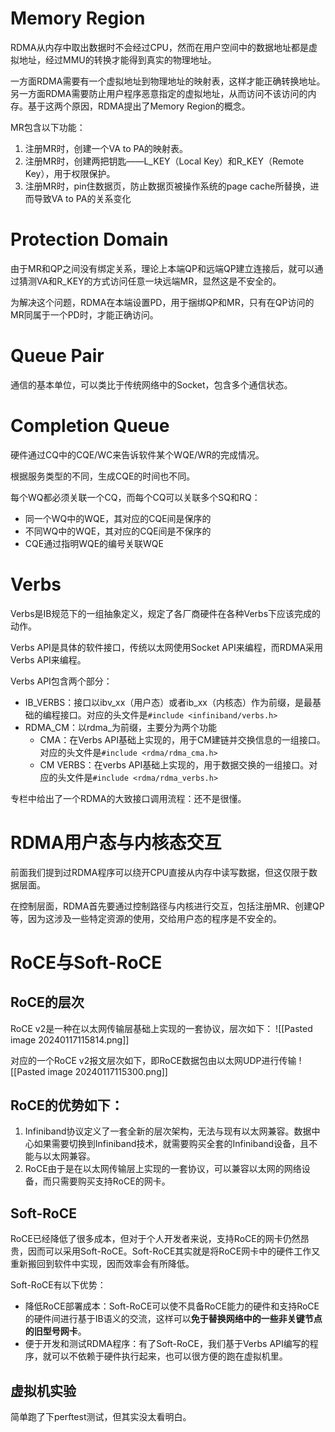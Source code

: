 # Memory Region
RDMA从内存中取出数据时不会经过CPU，然而在用户空间中的数据地址都是虚拟地址，经过MMU的转换才能得到真实的物理地址。

一方面RDMA需要有一个虚拟地址到物理地址的映射表，这样才能正确转换地址。另一方面RDMA需要防止用户程序恶意指定的虚拟地址，从而访问不该访问的内存。基于这两个原因，RDMA提出了Memory Region的概念。

MR包含以下功能：
1. 注册MR时，创建一个VA to PA的映射表。
2. 注册MR时，创建两把钥匙——L_KEY（Local Key）和R_KEY（Remote Key），用于权限保护。
3. 注册MR时，pin住数据页，防止数据页被操作系统的page cache所替换，进而导致VA to PA的关系变化

# Protection Domain
由于MR和QP之间没有绑定关系，理论上本端QP和远端QP建立连接后，就可以通过猜测VA和R_KEY的方式访问任意一块远端MR，显然这是不安全的。

为解决这个问题，RDMA在本端设置PD，用于捆绑QP和MR，只有在QP访问的MR同属于一个PD时，才能正确访问。

# Queue Pair
通信的基本单位，可以类比于传统网络中的Socket，包含多个通信状态。

# Completion Queue
硬件通过CQ中的CQE/WC来告诉软件某个WQE/WR的完成情况。

根据服务类型的不同，生成CQE的时间也不同。

每个WQ都必须关联一个CQ，而每个CQ可以关联多个SQ和RQ：
- 同一个WQ中的WQE，其对应的CQE间是保序的
- 不同WQ中的WQE，其对应的CQE间是不保序的
- CQE通过指明WQE的编号关联WQE

# Verbs
Verbs是IB规范下的一组抽象定义，规定了各厂商硬件在各种Verbs下应该完成的动作。

Verbs API是具体的软件接口，传统以太网使用Socket API来编程，而RDMA采用Verbs API来编程。

Verbs API包含两个部分：
- IB_VERBS：接口以ibv_xx（用户态）或者ib_xx（内核态）作为前缀，是最基础的编程接口。对应的头文件是`#include <infiniband/verbs.h>`
- RDMA\_CM：以rdma\_为前缀，主要分为两个功能
	- CMA：在Verbs API基础上实现的，用于CM建链并交换信息的一组接口。对应的头文件是`#include <rdma/rdma_cma.h> `
	- CM VERBS：在verbs API基础上实现的，用于数据交换的一组接口。对应的头文件是`#include <rdma/rdma_verbs.h>  `

专栏中给出了一个RDMA的大致接口调用流程：还不是很懂。

# RDMA用户态与内核态交互
前面我们提到过RDMA程序可以绕开CPU直接从内存中读写数据，但这仅限于数据层面。

在控制层面，RDMA首先要通过控制路径与内核进行交互，包括注册MR、创建QP等，因为这涉及一些特定资源的使用，交给用户态的程序是不安全的。

# RoCE与Soft-RoCE
## RoCE的层次
RoCE v2是一种在以太网传输层基础上实现的一套协议，层次如下：
![[Pasted image 20240117115814.png]]

对应的一个RoCE v2报文层次如下，即RoCE数据包由以太网UDP进行传输
![[Pasted image 20240117115300.png]]

## RoCE的优势如下：
1. Infiniband协议定义了一套全新的层次架构，无法与现有以太网兼容。数据中心如果需要切换到Infiniband技术，就需要购买全套的Infiniband设备，且不能与以太网兼容。
2. RoCE由于是在以太网传输层上实现的一套协议，可以兼容以太网的网络设备，而只需要购买支持RoCE的网卡。

## Soft-RoCE
RoCE已经降低了很多成本，但对于个人开发者来说，支持RoCE的网卡仍然昂贵，因而可以采用Soft-RoCE。Soft-RoCE其实就是将RoCE网卡中的硬件工作又重新搬回到软件中实现，因而效率会有所降低。

Soft-RoCE有以下优势：
- 降低RoCE部署成本：Soft-RoCE可以使不具备RoCE能力的硬件和支持RoCE的硬件间进行基于IB语义的交流，这样可以**免于替换网络中的一些非关键节点的旧型号网卡**。
- 便于开发和测试RDMA程序：有了Soft-RoCE，我们基于Verbs API编写的程序，就可以不依赖于硬件执行起来，也可以很方便的跑在虚拟机里。

## 虚拟机实验
简单跑了下perftest测试，但其实没太看明白。
